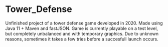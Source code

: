 # Tower_Defense
Unfinished project of a tower defense game developed in 2020.
Made using Java 11 + Maven and fastJSON.
Game is currently playable on a test level, but completely unbalanced and with temporary graphics.
Due to unknown reasons, sometimes it takes a few tries before a succesfull launch occurs.
